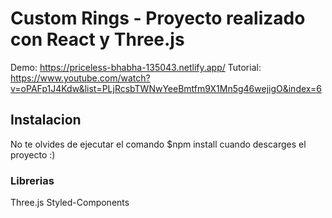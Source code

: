 # Custom Rings - Proyecto realizado con React y Three.js
Demo: https://priceless-bhabha-135043.netlify.app/
Tutorial: https://www.youtube.com/watch?v=oPAFp1J4Kdw&list=PLjRcsbTWNwYeeBmtfm9X1Mn5g46wejigO&index=6

## Instalacion
No te olvides de ejecutar el comando $npm install cuando descarges el proyecto :)

### Librerias
Three.js
Styled-Components
